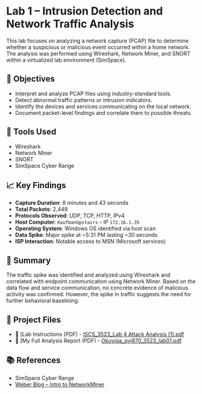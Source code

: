 # Lab 1 – Intrusion Detection and Network Traffic Analysis

This lab focuses on analyzing a network capture (PCAP) file to determine whether a suspicious or malicious event occurred within a home network. The analysis was performed using Wireshark, Network Miner, and SNORT within a virtualized lab environment (SimSpace).

## 🧪 Objectives
- Interpret and analyze PCAP files using industry-standard tools.
- Detect abnormal traffic patterns or intrusion indicators.
- Identify the devices and services communicating on the local network.
- Document packet-level findings and correlate them to possible threats.

## 🔧 Tools Used
- Wireshark
- Network Miner
- SNORT
- SimSpace Cyber Range

## 📈 Key Findings
- **Capture Duration**: 8 minutes and 43 seconds
- **Total Packets**: 2,449
- **Protocols Observed**: UDP, TCP, HTTP, IPv4
- **Host Computer**: `KaufmanUpstairs` – IP `172.16.1.35`
- **Operating System**: Windows OS identified via host scan
- **Data Spike**: Major spike at ~5:31 PM lasting ~30 seconds
- **ISP Interaction**: Notable access to MSN (Microsoft services)

## 🧠 Summary
The traffic spike was identified and analyzed using Wireshark and correlated with endpoint communication using Network Miner. Based on the data flow and service communication, no concrete evidence of malicious activity was confirmed. However, the spike in traffic suggests the need for further behavioral baselining.

## 📂 Project Files

- 📄 [Lab Instructions (PDF) - [ISCS_3523_Lab 4 Attack Analysis (1).pdf](https://github.com/user-attachments/files/20493537/ISCS_3523_Lab.4.Attack.Analysis.1.pdf)
- 📄 [My Full Analysis Report (PDF) - [Okuyiga_qvj870_3523_lab01.pdf](https://github.com/user-attachments/files/20493615/Okuyiga_qvj870_3523_lab01.pdf)


## 📚 References
- SimSpace Cyber Range
- [Weber Blog – Intro to NetworkMiner](https://weberblog.net/intro-to-networkminer/)
